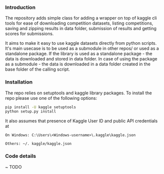 ### Introduction
The repository adds simple class for adding a wrapper on top of kaggle cli tools for ease of downloading competition datasets, listing competitions, saving and zipping results in data folder, submission of results and getting scores for submissions. 

It aims to make it easy to use kaggle datasets directly from python scripts. 
 It's main usecase is to be used as a submodule in other repos/ or used as a standalone package.
 If the library is used as a standalone package - the data is downloaded and stored in data folder.
 In case of using the package as a submodule - the data is downloaded in a data folder created in the base folder of the calling script. 

### Installation
The repo relies on setuptools and kaggle library packages. To install the repo please use one of the following options:


```bash
pip install -U kaggle setuptools
python setup.py install
```


It also assumes that presence of Kaggle User ID and public API credentials at 

```
On Windows: C:\Users\<Windows-username>\.kaggle\kaggle.json

Others: ~/. kaggle/kaggle.json
```

### Code details

~ TODO